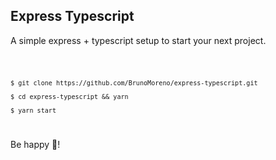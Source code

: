## Express Typescript

A simple express + typescript setup to start your next project.


<code>

    $ git clone https://github.com/BrunoMoreno/express-typescript.git

    $ cd express-typescript && yarn

    $ yarn start
</code>

Be happy 🎉!

